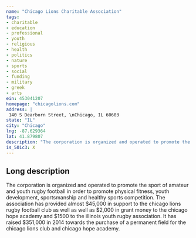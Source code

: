 ```yaml
---
name: "Chicago Lions Charitable Association"
tags:
- charitable
- education
- professional
- youth
- religious
- health
- politics
- nature
- sports
- social
- funding
- military
- greek
- arts
ein: 453041207
homepage: "chicagolions.com"
address: |
 140 S Dearborn Street, \nChicago, IL 60603
state: "IL"
city: "Chicago"
lng: -87.629364
lat: 41.879807
description: "The corporation is organized and operated to promote the sport of amateur and youth rugby football in order to promote physical fitness, youth development, sportsmanship and healthy sports competition. "
is_501c3: X
---
```


## Long description

The corporation is organized and operated to promote the sport of amateur and youth rugby football in order to promote physical fitness, youth development, sportsmanship and healthy sports competition. The association has provided almost $45,000 in support to the chicago lions rugby football club as well as well as $2,000 in grant money to the chicago hope academy and $1500 to the illinois youth rugby association. It has raised $351,000 in 2014 towards the purchase of a permanent field for the chicago lions club and chicago hope academy. 
